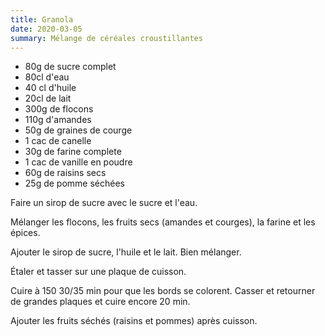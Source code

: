 ```yaml
---
title: Granola
date: 2020-03-05
summary: Mélange de céréales croustillantes
---
```


* 80g de sucre complet
* 80cl d'eau
* 40 cl d'huile
* 20cl de lait
* 300g de flocons
* 110g d'amandes
* 50g de graines de courge
* 1 cac de canelle
* 30g de farine complete
* 1 cac de vanille en poudre
* 60g de raisins secs
* 25g de pomme séchées


Faire un sirop de sucre avec le sucre et l'eau.

Mélanger les flocons, les fruits secs (amandes et courges), la farine et les épices.

Ajouter le sirop de sucre, l'huile et le lait. Bien mélanger.

Étaler et tasser sur une plaque de cuisson.

Cuire à 150 30/35 min pour que les bords se colorent.
Casser et retourner de grandes plaques et cuire encore 20 min.

Ajouter les fruits séchés (raisins et pommes) après cuisson.

